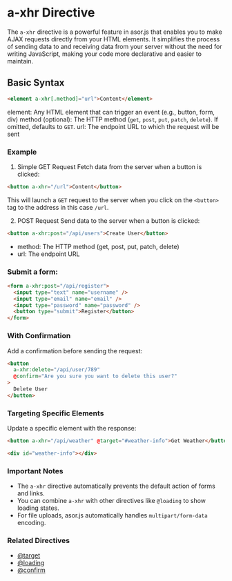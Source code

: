 # a-xhr Directive

The `a-xhr` directive is a powerful feature in asor.js that enables you to make AJAX requests directly from your HTML elements. It simplifies the process of sending data to and receiving data from your server without the need for writing JavaScript, making your code more declarative and easier to maintain.

## Basic Syntax

```html
<element a-xhr[.method]="url">Content</element>
```

element: Any HTML element that can trigger an event (e.g., button, form, div)
method (optional): The HTTP method (`get`, `post`, `put`, `patch`, `delete`). If omitted, defaults to `GET`.
url: The endpoint URL to which the request will be sent

### Example

1. Simple GET Request
   Fetch data from the server when a button is clicked:

```html
<button a-xhr="/url">Content</button>
```

This will launch a `GET` request to the server when you click on the `<button>` tag to the address in this case `/url`.

2. POST Request
   Send data to the server when a button is clicked:

```html
<button a-xhr:post="/api/users">Create User</button>
```

- method: The HTTP method (get, post, put, patch, delete)
- url: The endpoint URL

### Submit a form:

```html
<form a-xhr:post="/api/register">
  <input type="text" name="username" />
  <input type="email" name="email" />
  <input type="password" name="password" />
  <button type="submit">Register</button>
</form>
```

### With Confirmation

Add a confirmation before sending the request:

```html
<button
  a-xhr:delete="/api/user/789"
  @confirm="Are you sure you want to delete this user?"
>
  Delete User
</button>
```

### Targeting Specific Elements

Update a specific element with the response:

```html
<button a-xhr="/api/weather" @target="#weather-info">Get Weather</button>

<div id="weather-info"></div>
```

### Important Notes

- The `a-xhr` directive automatically prevents the default action of forms and links.
- You can combine `a-xhr` with other directives like `@loading` to show loading states.
- For file uploads, asor.js automatically handles `multipart/form-data` encoding.

### Related Directives

- [@target](link-to-target-documentation)
- [@loading](link-to-loading-documentation)
- [@confirm](link-to-confirm-documentation)
